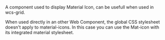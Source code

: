 A component used to display Material Icon, can be usefull when used in wcs-grid.

When used directly in an other Web Component, the global CSS stylesheet doesn't apply to material-icons.
In this case you can use the Mat-icon with its integrated material stylesheet.